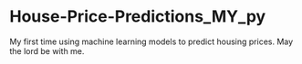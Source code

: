 # House-Price-Predictions_MY_py
My first time using machine learning models to predict housing prices. May the lord be with me.
